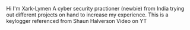 Hi I'm Xark-Lymen 
A cyber security practioner (newbie) from India trying out different projects on hand to increase my experience.
This is a keylogger referenced from Shaun Halverson Video on YT 
